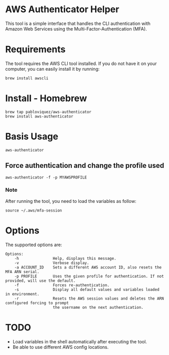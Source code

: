 # AWS Authenticator Helper

This tool is a simple interface that handles the CLI authentication with Amazon Web Services using the Multi-Factor-Authentication (MFA).

# Requirements

The tool requires the AWS CLI tool installed. If you do not have it on your computer, you can easily install it by running:

```
brew install awscli
```

# Install - Homebrew
```
brew tap pabloviquez/aws-authenticator
brew install aws-authenticator
```

# Basis Usage

```
aws-authenticator
```

## Force authentication and change the profile used

```
aws-authenticator -f -p MYAWSPROFILE
```

### Note
After running the tool, you need to load the variables as follow:

```
source ~/.aws/mfa-session
```

# Options

The supported options are:

```
Options:
    -h               Help, displays this message.
    -v               Verbose display.
    -a ACCOUNT_ID    Sets a different AWS account ID, also resets the MFA ARN serial.
    -p PROFILE       Uses the given profile for authentication. If not provided, will use the default.
    -f               Forces re-authentication.
    -s               Display all default values and variables loaded in environment.
    -r               Resets the AWS session values and deletes the ARN configured forcing to prompt
                     the username on the next authentication.
```

# TODO
* Load variables in the shell automatically after executing the tool.
* Be able to use different AWS config locations.